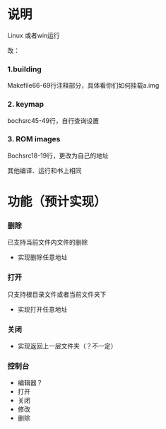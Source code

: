 # 说明

Linux 或者win运行

改：

### 1.building

Makefile66-69行注释部分，具体看你们如何挂载a.img

### 2. keymap

bochsrc45-49行，自行查询设置

### 3. ROM images

Bochsrc18-19行，更改为自己的地址

其他编译、运行和书上相同



# 功能（预计实现）

### 删除

已支持当前文件内文件的删除

- 实现删除任意地址

  

### 打开

只支持根目录文件或者当前文件夹下

- 实现打开任意地址



### 关闭

- 实现返回上一层文件夹（？不一定）



### 控制台

- 编辑器？
- 打开
- 关闭
- 修改
- 删除



